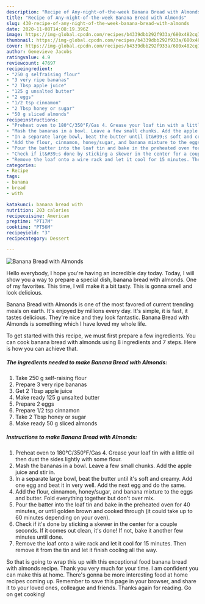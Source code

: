 ```yaml
---
description: "Recipe of Any-night-of-the-week Banana Bread with Almonds"
title: "Recipe of Any-night-of-the-week Banana Bread with Almonds"
slug: 430-recipe-of-any-night-of-the-week-banana-bread-with-almonds
date: 2020-11-08T14:08:19.396Z
image: https://img-global.cpcdn.com/recipes/b4339dbb292f933a/680x482cq70/banana-bread-with-almonds-recipe-main-photo.jpg
thumbnail: https://img-global.cpcdn.com/recipes/b4339dbb292f933a/680x482cq70/banana-bread-with-almonds-recipe-main-photo.jpg
cover: https://img-global.cpcdn.com/recipes/b4339dbb292f933a/680x482cq70/banana-bread-with-almonds-recipe-main-photo.jpg
author: Genevieve Jacobs
ratingvalue: 4.9
reviewcount: 47697
recipeingredient:
- "250 g selfraising flour"
- "3 very ripe bananas"
- "2 Tbsp apple juice"
- "125 g unsalted butter"
- "2 eggs"
- "1/2 tsp cinnamon"
- "2 Tbsp honey or sugar"
- "50 g sliced almonds"
recipeinstructions:
- "Preheat oven to 180°C/350°F/Gas 4. Grease your loaf tin with a little oil then dust the sides lightly with some flour."
- "Mash the bananas in a bowl. Leave a few small chunks. Add the apple juice and stir in."
- "In a separate large bowl, beat the butter until it&#39;s soft and creamy. Add one egg and beat it in very well. Add the next egg and do the same."
- "Add the flour, cinnamon, honey/sugar, and banana mixture to the eggs and butter. Fold everything together but don&#39;t over mix."
- "Pour the batter into the loaf tin and bake in the preheated oven for 40 minutes, or until golden brown and cooked through (it could take up to 60 minutes depending on your oven)."
- "Check if it&#39;s done by sticking a skewer in the center for a couple seconds. If it comes out clean, it&#39;s done! If not, bake it another few minutes until done."
- "Remove the loaf onto a wire rack and let it cool for 15 minutes. Then remove it from the tin and let it finish cooling all the way."
categories:
- Recipe
tags:
- banana
- bread
- with

katakunci: banana bread with 
nutrition: 203 calories
recipecuisine: American
preptime: "PT17M"
cooktime: "PT56M"
recipeyield: "3"
recipecategory: Dessert

---
```



![Banana Bread with Almonds](https://img-global.cpcdn.com/recipes/b4339dbb292f933a/680x482cq70/banana-bread-with-almonds-recipe-main-photo.jpg)

Hello everybody, I hope you're having an incredible day today. Today, I will show you a way to prepare a special dish, banana bread with almonds. One of my favorites. This time, I will make it a bit tasty. This is gonna smell and look delicious.



Banana Bread with Almonds is one of the most favored of current trending meals on earth. It's enjoyed by millions every day. It's simple, it is fast, it tastes delicious. They're nice and they look fantastic. Banana Bread with Almonds is something which I have loved my whole life.


To get started with this recipe, we must first prepare a few ingredients. You can cook banana bread with almonds using 8 ingredients and 7 steps. Here is how you can achieve that.

<!--inarticleads1-->

##### The ingredients needed to make Banana Bread with Almonds:

1. Take 250 g self-raising flour
1. Prepare 3 very ripe bananas
1. Get 2 Tbsp apple juice
1. Make ready 125 g unsalted butter
1. Prepare 2 eggs
1. Prepare 1/2 tsp cinnamon
1. Take 2 Tbsp honey or sugar
1. Make ready 50 g sliced almonds




<!--inarticleads2-->

##### Instructions to make Banana Bread with Almonds:

1. Preheat oven to 180°C/350°F/Gas 4. Grease your loaf tin with a little oil then dust the sides lightly with some flour.
1. Mash the bananas in a bowl. Leave a few small chunks. Add the apple juice and stir in.
1. In a separate large bowl, beat the butter until it&#39;s soft and creamy. Add one egg and beat it in very well. Add the next egg and do the same.
1. Add the flour, cinnamon, honey/sugar, and banana mixture to the eggs and butter. Fold everything together but don&#39;t over mix.
1. Pour the batter into the loaf tin and bake in the preheated oven for 40 minutes, or until golden brown and cooked through (it could take up to 60 minutes depending on your oven).
1. Check if it&#39;s done by sticking a skewer in the center for a couple seconds. If it comes out clean, it&#39;s done! If not, bake it another few minutes until done.
1. Remove the loaf onto a wire rack and let it cool for 15 minutes. Then remove it from the tin and let it finish cooling all the way.




So that is going to wrap this up with this exceptional food banana bread with almonds recipe. Thank you very much for your time. I am confident you can make this at home. There's gonna be more interesting food at home recipes coming up. Remember to save this page in your browser, and share it to your loved ones, colleague and friends. Thanks again for reading. Go on get cooking!

